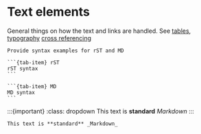 # Text elements

General things on how the text and links are handled. 
See 
[tables](https://pradyunsg.me/furo/kitchen-sink/tables/#), 
[typography](https://pradyunsg.me/furo/kitchen-sink/typography/) 
[cross referencing](https://www.sphinx-doc.org/en/master/usage/referencing.html#)

```{todo}
Provide syntax examples for rST and MD
```

````{tab-set}
```{tab-item} rST
rST syntax
```

```{tab-item} MD
MD syntax
```
````

:::{important}
:class: dropdown
This text is **standard** _Markdown_
:::

```{dropdown} Dropdown title
This text is **standard** _Markdown_
```

